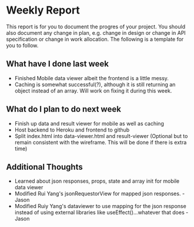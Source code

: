 # Weekly Report

This report is for you to document the progres of your project. You should also document any change in plan, e.g. change in design or change in API specification or change in work allocation. The following is a template for you to follow.

## What have I done last week

-   Finished Mobile data viewer albeit the frontend is a little messy.
-   Caching is somewhat successful(?), although it is still returning an object instead of an array. Will work on fixing it during this week.

## What do I plan to do next week

-   Finish up data and result viewer for mobile as well as caching
-   Host backend to Heroku and frontend to github
-   Split index.html into data-viewer.html and result-viewer (Optional but to remain consistent with the wireframe. This will be done if there is extra time)

## Additional Thoughts

-   Learned about json responses, props, state and array init for mobile data viewer
-   Modified Rui Yang's jsonRequestorView for mapped json responses. - Jason
-   Modified Ruiy Yang's dataviewer to use mapping for the json response instead of using external libraries like useEffect()...whatever that does - Jason
